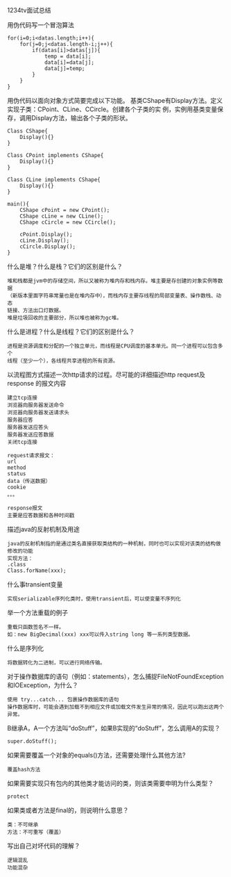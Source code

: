 1234tv面试总结

用伪代码写一个冒泡算法
```
for(i=0;i<datas.length;i++){  
    for(j=0;j<datas.length-i;j++){
        if(datas[i]>datas[j]){
            temp = data[i];
            data[i]=data[j];
            data[j]=temp;
        }
    }  
}
```

用伪代码以面向对象方式简要完成以下功能。
基类CShape有Display方法。定义实现子类：CPoint、CLine、CCircle。创建各个子类的实
例，实例用基类变量保存，调用Display方法，输出各个子类的形状。
```
Class CShape{
    Display(){}
}

Class CPoint implements CShape{
    Display(){}
}

Class CLine implements CShape{
    Display(){}
}

main(){
    CShape cPoint = new CPoint();
    CShape cLine = new CLine();
    CShape cCircle = new CCircle();
    
    cPoint.Display();
    cLine.Display();
    cCircle.Display();
}
```

什么是堆？什么是栈？它们的区别是什么？
```
堆和栈都是jvm中的存储空间，所以又被称为堆内存和栈内存。堆主要是存创建的对象实例等数据
（新版本里面字符串常量也是在堆内存中），而栈内存主要存线程的局部变量表、操作数栈、动态
链接、方法出口灯数据。
堆是垃圾回收的主要部分，所以堆也被称为gc堆。
```

什么是进程？什么是线程？它们的区别是什么？
```
进程是资源调度和分配的一个独立单元，而线程是CPU调度的基本单元。同一个进程可以包含多个
线程（至少一个），各线程共享进程的所有资源。
```

以流程图方式描述一次http请求的过程。尽可能的详细描述http request及response  的报文内容
```$xslt
建立tcp连接
浏览器向服务器发送命令
浏览器向服务器发送请求头
服务器应答
服务器发送应答头
服务器发送应答数据
关闭tcp连接

request请求报文：
url
method
status
data（传送数据）
cookie
。。。

response报文
主要是应答数据和各种时间戳
```

描述java的反射机制及用途
```$xslt
java的反射机制指的是通过类名直接获取类结构的一种机制，同时也可以实现对该类的结构做修改的功能
实现方法：
.class
Class.forName(xxx);
```

什么事transient变量
```$xslt
实现serializable序列化类时，使用transient后，可以使变量不序列化
```

举一个方法重载的例子
```$xslt
重载只函数签名不一样。
如：new BigDecimal(xxx) xxx可以传入string long 等一系列类型数据。
```

什么是序列化
```$xslt
将数据转化为二进制，可以进行网络传输。
```

对于操作数据库的语句（例如：statements），怎么捕捉FileNotFoundException和IOException，为什么？
```$xslt
使用 try...catch... 包裹操作数据库的语句
操作数据库时，可能会遇到加载不到相应文件或加载文件发生异常的情况，因此可以跑出这两个异常。
```

B继承A，A一个方法叫“doStuff”，如果B实现的“doStuff”，怎么调用A的实现？
```$xslt
super.doStuff();
```

如果需要覆盖一个对象的equals()方法，还需要处理什么其他方法?
```$xslt
覆盖hash方法
```

如果需要实现只有包内的其他类才能访问的类，则该类需要申明为什么类型？
```$xslt
protect
```

如果类或者方法是final的，则说明什么意思？
```$xslt
类：不可继承
方法：不可重写（覆盖）
```

写出自己对坏代码的理解？
```$xslt
逻辑混乱
功能混杂
```
